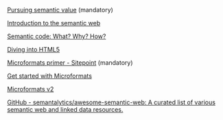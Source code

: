 
[Pursuing semantic value](http://adactio.com/journal/4999/)
(mandatory)

[Introduction to the semantic web](https://www.cambridgesemantics.com/blog/semantic-university/intro-semantic-web/)

[Semantic code: What? Why? How?](https://boagworld.com/dev/semantic-code-what-why-how/)

[Diving into HTML5](http://diveintohtml5.info/table-of-contents.html)

[Microformats primer - Sitepoint](https://www.sitepoint.com/microformats-meaning-markup/)
(mandatory)

[Get started with Microformats](http://microformats.org/wiki/get-started)

[Microformats v2](http://microformats.org/2014/03/05/getting-started-with-microformats2)

[GitHub - semantalytics/awesome-semantic-web: A curated list of various semantic web and linked data resources.](https://github.com/semantalytics/awesome-semantic-web)

